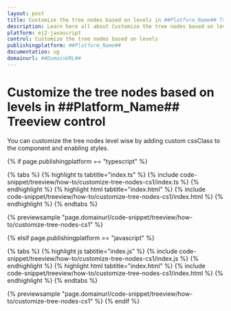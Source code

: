 ```yaml
---
layout: post
title: Customize the tree nodes based on levels in ##Platform_Name## Treeview control | Syncfusion
description: Learn here all about Customize the tree nodes based on levels in Syncfusion ##Platform_Name## Treeview control of Syncfusion Essential JS 2 and more.
platform: ej2-javascript
control: Customize the tree nodes based on levels 
publishingplatform: ##Platform_Name##
documentation: ug
domainurl: ##DomainURL##
---
```


# Customize the tree nodes based on levels in ##Platform_Name## Treeview control

You can customize the tree nodes level wise by adding custom cssClass to the component and enabling styles.

{% if page.publishingplatform == "typescript" %}

 {% tabs %}
{% highlight ts tabtitle="index.ts" %}
{% include code-snippet/treeview/how-to/customize-tree-nodes-cs1/index.ts %}
{% endhighlight %}
{% highlight html tabtitle="index.html" %}
{% include code-snippet/treeview/how-to/customize-tree-nodes-cs1/index.html %}
{% endhighlight %}
{% endtabs %}
        
{% previewsample "page.domainurl/code-snippet/treeview/how-to/customize-tree-nodes-cs1" %}

{% elsif page.publishingplatform == "javascript" %}

{% tabs %}
{% highlight js tabtitle="index.js" %}
{% include code-snippet/treeview/how-to/customize-tree-nodes-cs1/index.js %}
{% endhighlight %}
{% highlight html tabtitle="index.html" %}
{% include code-snippet/treeview/how-to/customize-tree-nodes-cs1/index.html %}
{% endhighlight %}
{% endtabs %}

{% previewsample "page.domainurl/code-snippet/treeview/how-to/customize-tree-nodes-cs1" %}
{% endif %}
